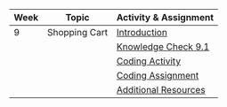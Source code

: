 | Week | Topic             | Activity & Assignment          |
|------|-------------------|--------------------------------|
| 9    | Shopping Cart     | [Introduction](./Introduction_Instructions.pdf)                   |
|      |                   | [Knowledge Check 9.1](https://docs.google.com/forms/d/1a7Pw-ZVh5q7tRRIR-iWfbugM3LRrfM_XaBdNzLVbbGw/edit)           |
|      |                   | [Coding Activity](https://classroom.github.com/a/y0w7nYsd) |
|      |                   | [Coding Assignment](https://classroom.github.com/a/LBZ6iNZd) |
|      |                   | [Additional Resources](./Additional%20Resources.pdf)           |
